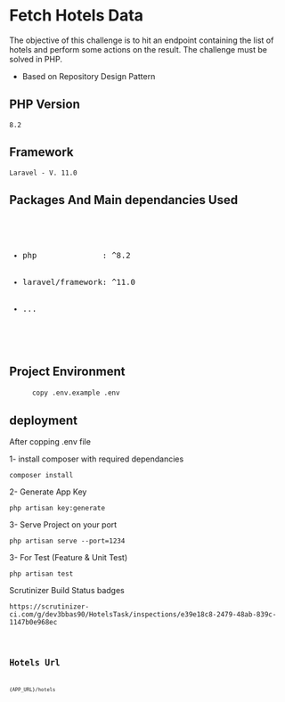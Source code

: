 # Fetch Hotels Data 
The objective of this challenge is to hit an endpoint containing the list of hotels and perform some actions on the result. The challenge must be solved in PHP.

- Based on Repository Design Pattern  

## PHP Version
    8.2
## Framework
    Laravel - V. 11.0

## Packages And Main dependancies Used
<pre>
    <ul>
        <li>php              : ^8.2</li>
        <li>laravel/framework: ^11.0</li>
        <li>...</li>
    </ul>
</pre>

## Project Environment
<pre>
    <code> copy .env.example .env</code>
</pre>

## deployment

   After copping .env file

   1- install composer with required dependancies
   
<pre><code>composer install</code></pre>

   2- Generate App Key 
    
<pre><code>php artisan key:generate</code></pre>

   3- Serve Project on your port
    
<pre><code>php artisan serve --port=1234</code></pre>
   
   3- For Test (Feature & Unit Test)
    
<pre><code>php artisan test</code></pre>

Scrutinizer Build Status badges
<pre><code>https://scrutinizer-ci.com/g/dev3bbas90/HotelsTask/inspections/e39e18c8-2479-48ab-839c-1147b0e968ec<code></pre>

## Hotels Url
    {APP_URL}/hotels
